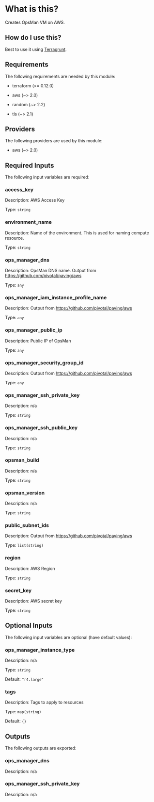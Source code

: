 # What is this?
Creates OpsMan VM on AWS.

## How do I use this? 
Best to use it using [Terragrunt](https://terragrunt.gruntwork.io/). 


## Requirements

The following requirements are needed by this module:

- terraform (>= 0.12.0)

- aws (~> 2.0)

- random (~> 2.2)

- tls (~> 2.1)

## Providers

The following providers are used by this module:

- aws (~> 2.0)

## Required Inputs

The following input variables are required:

### access\_key

Description: AWS Access Key

Type: `string`

### environment\_name

Description: Name of the environment. This is used for naming compute resource.

Type: `string`

### ops\_manager\_dns

Description: OpsMan DNS name. Output from https://github.com/pivotal/paving/aws

Type: `any`

### ops\_manager\_iam\_instance\_profile\_name

Description: Output from https://github.com/pivotal/paving/aws

Type: `any`

### ops\_manager\_public\_ip

Description: Public IP of OpsMan

Type: `any`

### ops\_manager\_security\_group\_id

Description: Output from https://github.com/pivotal/paving/aws

Type: `any`

### ops\_manager\_ssh\_private\_key

Description: n/a

Type: `string`

### ops\_manager\_ssh\_public\_key

Description: n/a

Type: `string`

### opsman\_build

Description: n/a

Type: `string`

### opsman\_version

Description: n/a

Type: `string`

### public\_subnet\_ids

Description: Output from https://github.com/pivotal/paving/aws

Type: `list(string)`

### region

Description: AWS Region

Type: `string`

### secret\_key

Description: AWS secret key

Type: `string`

## Optional Inputs

The following input variables are optional (have default values):

### ops\_manager\_instance\_type

Description: n/a

Type: `string`

Default: `"r4.large"`

### tags

Description: Tags to apply to resources

Type: `map(string)`

Default: `{}`

## Outputs

The following outputs are exported:

### ops\_manager\_dns

Description: n/a

### ops\_manager\_ssh\_private\_key

Description: n/a

